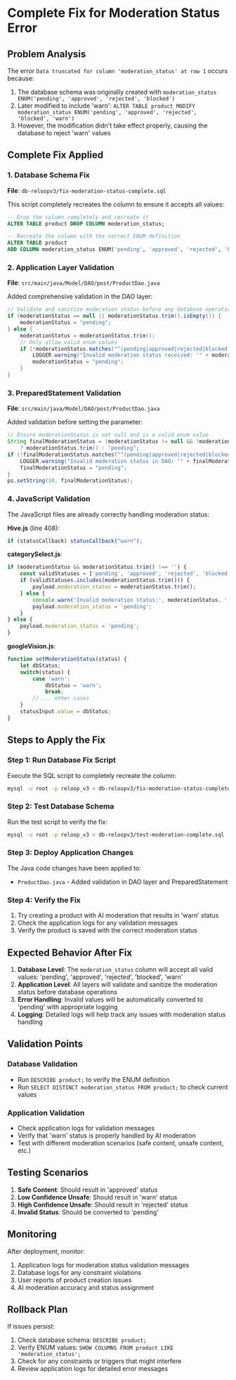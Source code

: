 # Complete Fix for Moderation Status Error

## Problem Analysis
The error `Data truncated for column 'moderation_status' at row 1` occurs because:
1. The database schema was originally created with `moderation_status ENUM('pending', 'approved', 'rejected', 'blocked')`
2. Later modified to include 'warn': `ALTER TABLE product MODIFY moderation_status ENUM('pending', 'approved', 'rejected', 'blocked', 'warn')`
3. However, the modification didn't take effect properly, causing the database to reject 'warn' values

## Complete Fix Applied

### 1. Database Schema Fix
**File**: `db-reloopv3/fix-moderation-status-complete.sql`

This script completely recreates the column to ensure it accepts all values:
```sql
-- Drop the column completely and recreate it
ALTER TABLE product DROP COLUMN moderation_status;

-- Recreate the column with the correct ENUM definition
ALTER TABLE product 
ADD COLUMN moderation_status ENUM('pending', 'approved', 'rejected', 'blocked', 'warn') NOT NULL DEFAULT 'pending';
```

### 2. Application Layer Validation
**File**: `src/main/java/Model/DAO/post/ProductDao.java`

Added comprehensive validation in the DAO layer:
```java
// Validate and sanitize moderation status before any database operations
if (moderationStatus == null || moderationStatus.trim().isEmpty()) {
    moderationStatus = "pending";
} else {
    moderationStatus = moderationStatus.trim();
    // Only allow valid enum values
    if (!moderationStatus.matches("^(pending|approved|rejected|blocked|warn)$")) {
        LOGGER.warning("Invalid moderation status received: '" + moderationStatus + "', setting to 'pending'");
        moderationStatus = "pending";
    }
}
```

### 3. PreparedStatement Validation
**File**: `src/main/java/Model/DAO/post/ProductDao.java`

Added validation before setting the parameter:
```java
// Ensure moderationStatus is not null and is a valid enum value
String finalModerationStatus = (moderationStatus != null && !moderationStatus.trim().isEmpty()) 
    ? moderationStatus.trim() : "pending";
if (!finalModerationStatus.matches("^(pending|approved|rejected|blocked|warn)$")) {
    LOGGER.warning("Invalid moderation status in DAO: '" + finalModerationStatus + "', using 'pending'");
    finalModerationStatus = "pending";
}
ps.setString(10, finalModerationStatus);
```

### 4. JavaScript Validation
The JavaScript files are already correctly handling moderation status:

**Hive.js** (line 408):
```javascript
if (statusCallback) statusCallback("warn");
```

**categorySelect.js**:
```javascript
if (moderationStatus && moderationStatus.trim() !== '') {
    const validStatuses = ['pending', 'approved', 'rejected', 'blocked', 'warn'];
    if (validStatuses.includes(moderationStatus.trim())) {
        payload.moderation_status = moderationStatus.trim();
    } else {
        console.warn('Invalid moderation status:', moderationStatus, '- using default');
        payload.moderation_status = 'pending';
    }
} else {
    payload.moderation_status = 'pending';
}
```

**googleVision.js**:
```javascript
function setModerationStatus(status) {
    let dbStatus;
    switch(status) {
        case 'warn':
            dbStatus = 'warn';
            break;
        // ... other cases
    }
    statusInput.value = dbStatus;
}
```

## Steps to Apply the Fix

### Step 1: Run Database Fix Script
Execute the SQL script to completely recreate the column:
```bash
mysql -u root -p reloop_v3 < db-reloopv3/fix-moderation-status-complete.sql
```

### Step 2: Test Database Schema
Run the test script to verify the fix:
```bash
mysql -u root -p reloop_v3 < db-reloopv3/test-moderation-complete.sql
```

### Step 3: Deploy Application Changes
The Java code changes have been applied to:
- `ProductDao.java` - Added validation in DAO layer and PreparedStatement

### Step 4: Verify the Fix
1. Try creating a product with AI moderation that results in 'warn' status
2. Check the application logs for any validation messages
3. Verify the product is saved with the correct moderation status

## Expected Behavior After Fix

1. **Database Level**: The `moderation_status` column will accept all valid values: 'pending', 'approved', 'rejected', 'blocked', 'warn'
2. **Application Level**: All layers will validate and sanitize the moderation status before database operations
3. **Error Handling**: Invalid values will be automatically converted to 'pending' with appropriate logging
4. **Logging**: Detailed logs will help track any issues with moderation status handling

## Validation Points

### Database Validation
- Run `DESCRIBE product;` to verify the ENUM definition
- Run `SELECT DISTINCT moderation_status FROM product;` to check current values

### Application Validation
- Check application logs for validation messages
- Verify that 'warn' status is properly handled by AI moderation
- Test with different moderation scenarios (safe content, unsafe content, etc.)

## Testing Scenarios

1. **Safe Content**: Should result in 'approved' status
2. **Low Confidence Unsafe**: Should result in 'warn' status
3. **High Confidence Unsafe**: Should result in 'rejected' status
4. **Invalid Status**: Should be converted to 'pending'

## Monitoring

After deployment, monitor:
1. Application logs for moderation status validation messages
2. Database logs for any constraint violations
3. User reports of product creation issues
4. AI moderation accuracy and status assignment

## Rollback Plan

If issues persist:
1. Check database schema: `DESCRIBE product;`
2. Verify ENUM values: `SHOW COLUMNS FROM product LIKE 'moderation_status';`
3. Check for any constraints or triggers that might interfere
4. Review application logs for detailed error messages 